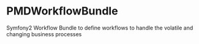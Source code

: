 PMDWorkflowBundle
===============

Symfony2 Workflow Bundle to define workflows to handle the volatile and changing business processes
